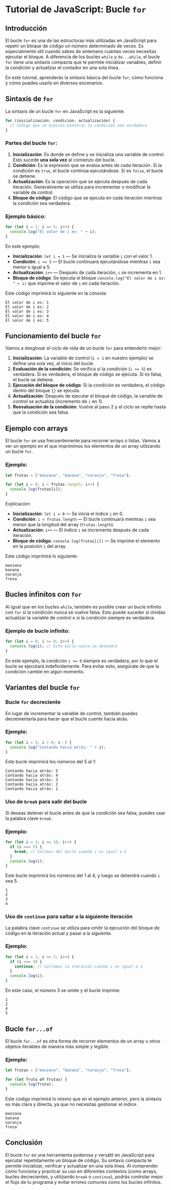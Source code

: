# Tutorial de JavaScript: Bucle `for`

## Introducción

El bucle `for` es una de las estructuras más utilizadas en JavaScript para repetir un bloque de código un número determinado de veces. Es especialmente útil cuando sabes de antemano cuántas veces necesitas ejecutar el bloque. A diferencia de los bucles `while` y `do...while`, el bucle `for` tiene una sintaxis compacta que te permite inicializar variables, definir la condición y actualizar el contador en una sola línea.

En este tutorial, aprenderás la sintaxis básica del bucle `for`, cómo funciona y cómo puedes usarlo en diversos escenarios.

## Sintaxis de `for`

La sintaxis de un bucle `for` en JavaScript es la siguiente:

```javascript
for (inicialización; condición; actualización) {
  // Código que se ejecuta mientras la condición sea verdadera
}
```

### Partes del bucle `for`:

1. **Inicialización**: Es donde se define y se inicializa una variable de control. Esto sucede **una sola vez** al comienzo del bucle.
2. **Condición**: Es la expresión que se evalúa antes de cada iteración. Si la condición es `true`, el bucle continúa ejecutándose. Si es `false`, el bucle se detiene.
3. **Actualización**: Es la operación que se ejecuta después de cada iteración. Generalmente se utiliza para incrementar o modificar la variable de control.
4. **Bloque de código**: El código que se ejecuta en cada iteración mientras la condición sea verdadera.

### Ejemplo básico:

```javascript
for (let i = 1; i <= 5; i++) {
  console.log("El valor de i es: " + i);
}
```

En este ejemplo:
- **Inicialización**: `let i = 1` — Se inicializa la variable `i` con el valor 1.
- **Condición**: `i <= 5` — El bucle continuará ejecutándose mientras `i` sea menor o igual a 5.
- **Actualización**: `i++` — Después de cada iteración, `i` se incrementa en 1.
- **Bloque de código**: Se ejecuta el bloque `console.log("El valor de i es: " + i)` que imprime el valor de `i` en cada iteración.

Este código imprimirá lo siguiente en la consola:

```
El valor de i es: 1
El valor de i es: 2
El valor de i es: 3
El valor de i es: 4
El valor de i es: 5
```

## Funcionamiento del bucle `for`

Vamos a desglosar el ciclo de vida de un bucle `for` para entenderlo mejor:

1. **Inicialización**: La variable de control (`i = 1` en nuestro ejemplo) se define una sola vez, al inicio del bucle.
2. **Evaluación de la condición**: Se verifica si la condición (`i <= 5`) es verdadera. Si es verdadera, el bloque de código se ejecuta. Si es falsa, el bucle se detiene.
3. **Ejecución del bloque de código**: Si la condición es verdadera, el código dentro del bloque `{}` se ejecuta.
4. **Actualización**: Después de ejecutar el bloque de código, la variable de control se actualiza (incremento de `i` en 1).
5. **Reevaluación de la condición**: Vuelve al paso 2 y el ciclo se repite hasta que la condición sea falsa.

## Ejemplo con arrays

El bucle `for` se usa frecuentemente para recorrer arrays o listas. Vamos a ver un ejemplo en el que imprimimos los elementos de un array utilizando un bucle `for`.

### Ejemplo:

```javascript
let frutas = ["manzana", "banana", "naranja", "fresa"];

for (let i = 0; i < frutas.length; i++) {
  console.log(frutas[i]);
}
```

Explicación:
- **Inicialización**: `let i = 0` — Se inicia el índice `i` en 0.
- **Condición**: `i < frutas.length` — El bucle continuará mientras `i` sea menor que la longitud del array (`frutas.length`).
- **Actualización**: `i++` — El índice `i` se incrementa después de cada iteración.
- **Bloque de código**: `console.log(frutas[i])` — Se imprime el elemento en la posición `i` del array.

Este código imprimirá lo siguiente:

```
manzana
banana
naranja
fresa
```

## Bucles infinitos con `for`

Al igual que en los bucles `while`, también es posible crear un bucle infinito con `for` si la condición nunca se vuelve falsa. Esto puede suceder si olvidas actualizar la variable de control o si la condición siempre es verdadera.

### Ejemplo de bucle infinito:

```javascript
for (let i = 0; i >= 0; i++) {
  console.log(i); // Este bucle nunca se detendrá
}
```

En este ejemplo, la condición `i >= 0` siempre es verdadera, por lo que el bucle se ejecutará indefinidamente. Para evitar esto, asegúrate de que la condición cambie en algún momento.

## Variantes del bucle `for`

### Bucle `for` decreciente

En lugar de incrementar la variable de control, también puedes decrementarla para hacer que el bucle cuente hacia atrás.

### Ejemplo:

```javascript
for (let i = 5; i > 0; i--) {
  console.log("Contando hacia atrás: " + i);
}
```

Este bucle imprimirá los números del 5 al 1:

```
Contando hacia atrás: 5
Contando hacia atrás: 4
Contando hacia atrás: 3
Contando hacia atrás: 2
Contando hacia atrás: 1
```

### Uso de `break` para salir del bucle

Si deseas detener el bucle antes de que la condición sea falsa, puedes usar la palabra clave `break`.

### Ejemplo:

```javascript
for (let i = 1; i <= 10; i++) {
  if (i === 5) {
    break; // Salimos del bucle cuando i es igual a 5
  }
  console.log(i);
}
```

Este bucle imprimirá los números del 1 al 4, y luego se detendrá cuando `i` sea 5.

```
1
2
3
4
```

### Uso de `continue` para saltar a la siguiente iteración

La palabra clave `continue` se utiliza para omitir la ejecución del bloque de código en la iteración actual y pasar a la siguiente.

### Ejemplo:

```javascript
for (let i = 1; i <= 5; i++) {
  if (i === 3) {
    continue; // Saltamos la iteración cuando i es igual a 3
  }
  console.log(i);
}
```

En este caso, el número 3 se omite y el bucle imprime:

```
1
2
4
5
```

## Bucle `for...of`

El bucle `for...of` es otra forma de recorrer elementos de un array u otros objetos iterables de manera más simple y legible.

### Ejemplo:

```javascript
let frutas = ["manzana", "banana", "naranja", "fresa"];

for (let fruta of frutas) {
  console.log(fruta);
}
```

Este código imprimirá lo mismo que en el ejemplo anterior, pero la sintaxis es más clara y directa, ya que no necesitas gestionar el índice.

```
manzana
banana
naranja
fresa
```

## Conclusión

El bucle `for` es una herramienta poderosa y versátil en JavaScript para ejecutar repetidamente un bloque de código. Su sintaxis compacta te permite inicializar, verificar y actualizar en una sola línea. Al comprender cómo funciona y practicar su uso en diferentes contextos (como arrays, bucles decrecientes, y utilizando `break` o `continue`), podrás controlar mejor el flujo de tu programa y evitar errores comunes como los bucles infinitos.
